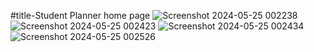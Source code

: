 #title-Student Planner
home page
![Screenshot 2024-05-25 002238](https://github.com/joel-tm/student-accademic-planner/assets/92463895/57d9bea9-897f-4664-a567-d7b75f7db729)
![Screenshot 2024-05-25 002423](https://github.com/joel-tm/student-accademic-planner/assets/92463895/6b3dc677-310c-4a5a-9790-53e47228b7db)
![Screenshot 2024-05-25 002434](https://github.com/joel-tm/student-academic-planner/assets/92463895/d349b66c-055f-49c4-9767-ecd20bdcc790)
![Screenshot 2024-05-25 002526](https://github.com/joel-tm/student-accademic-planner/assets/92463895/69629306-5771-4e38-9ed1-b0ed2236ff03)
